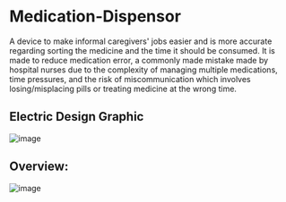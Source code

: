 # Medication-Dispensor
A device to make informal caregivers' jobs easier and is more accurate regarding sorting the medicine and the time it should be consumed. It is made to reduce medication error, a commonly made mistake made by hospital nurses due to the complexity of managing multiple medications, time pressures, and the risk of miscommunication which involves losing/misplacing pills or treating medicine at the wrong time. 

## Electric Design Graphic
![image](https://github.com/user-attachments/assets/c5c711d2-d3c6-4ecf-878f-5de753af2b7b)

## Overview:
![image](https://github.com/user-attachments/assets/258735e3-cf90-4673-b73b-7fc53ff7215c)

